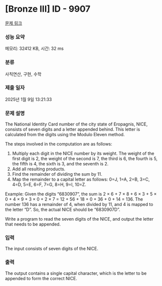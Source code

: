 # [Bronze III] ID - 9907 

[문제 링크](https://www.acmicpc.net/problem/9907) 

### 성능 요약

메모리: 32412 KB, 시간: 32 ms

### 분류

사칙연산, 구현, 수학

### 제출 일자

2025년 1월 9일 13:21:33

### 문제 설명

<p>The National Identity Card number of the city state of Eropagnis, NICE, consists of seven digits and a letter appended behind.  This letter is calculated from the digits using the Modulo Eleven method.</p>

<p>The steps involved in the computation are as follows:</p>

<ol>
	<li>Multiply each digit in the NICE number by its weight.  The weight of the first digit is 2, the weight of the second is 7, the third is 6, the fourth is 5, the fifth is 4, the sixth is 3, and the seventh is 2.</li>
	<li>Add all resulting products.</li>
	<li>Find the remainder of dividing the sum by 11.</li>
	<li>Map the remainder to a capital letter as follows: 0=J, 1=A, 2=B, 3=C, 4=D, 5=E, 6=F, 7=G, 8=H, 9=I, 10=Z.</li>
</ol>

<p>Example: Given the digits “6830907”, the sum is 2 × 6 + 7 × 8 + 6 × 3 + 5 × 0 + 4 × 9 + 3 × 0 + 2 × 7 = 12 + 56 + 18 + 0 + 36 + 0 + 14 = 136.  The number 136 has a remainder of 4, when divided by 11, and 4 is mapped to the letter “D”.  So, the actual NICE should be “6830907D”.</p>

<p>Write a program to read the seven digits of the NICE, and output the letter that needs to be appended.</p>

### 입력 

 <p>The input consists of seven digits of the NICE.</p>

### 출력 

 <p>The output contains a single capital character, which is the letter to be appended to form the correct NICE. </p>

